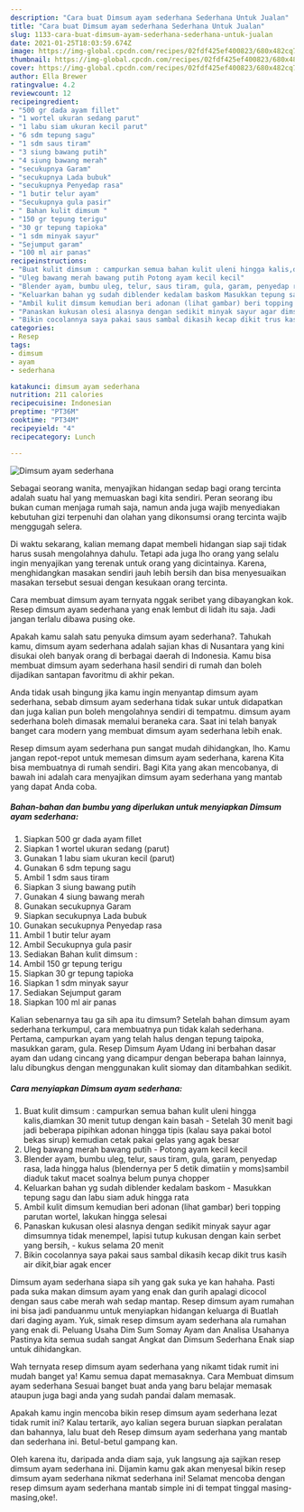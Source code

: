 ```yaml
---
description: "Cara buat Dimsum ayam sederhana Sederhana Untuk Jualan"
title: "Cara buat Dimsum ayam sederhana Sederhana Untuk Jualan"
slug: 1133-cara-buat-dimsum-ayam-sederhana-sederhana-untuk-jualan
date: 2021-01-25T18:03:59.674Z
image: https://img-global.cpcdn.com/recipes/02fdf425ef400823/680x482cq70/dimsum-ayam-sederhana-foto-resep-utama.jpg
thumbnail: https://img-global.cpcdn.com/recipes/02fdf425ef400823/680x482cq70/dimsum-ayam-sederhana-foto-resep-utama.jpg
cover: https://img-global.cpcdn.com/recipes/02fdf425ef400823/680x482cq70/dimsum-ayam-sederhana-foto-resep-utama.jpg
author: Ella Brewer
ratingvalue: 4.2
reviewcount: 12
recipeingredient:
- "500 gr dada ayam fillet"
- "1 wortel ukuran sedang parut"
- "1 labu siam ukuran kecil parut"
- "6 sdm tepung sagu"
- "1 sdm saus tiram"
- "3 siung bawang putih"
- "4 siung bawang merah"
- "secukupnya Garam"
- "secukupnya Lada bubuk"
- "secukupnya Penyedap rasa"
- "1 butir telur ayam"
- "Secukupnya gula pasir"
- " Bahan kulit dimsum "
- "150 gr tepung terigu"
- "30 gr tepung tapioka"
- "1 sdm minyak sayur"
- "Sejumput garam"
- "100 ml air panas"
recipeinstructions:
- "Buat kulit dimsum : campurkan semua bahan kulit uleni hingga kalis,diamkan 30 menit tutup dengan kain basah Setelah 30 menit bagi jadi beberapa pipihkan adonan hingga tipis (kalau saya pakai botol bekas sirup) kemudian cetak pakai gelas yang agak besar"
- "Uleg bawang merah bawang putih Potong ayam kecil kecil"
- "Blender ayam, bumbu uleg, telur, saus tiram, gula, garam, penyedap rasa, lada hingga halus (blendernya per 5 detik dimatiin y moms)sambil diaduk takut macet soalnya belum punya chopper"
- "Keluarkan bahan yg sudah diblender kedalam baskom Masukkan tepung sagu dan labu siam aduk hingga rata"
- "Ambil kulit dimsum kemudian beri adonan (lihat gambar) beri topping parutan wortel, lakukan hingga selesai"
- "Panaskan kukusan olesi alasnya dengan sedikit minyak sayur agar dimsumnya tidak menempel, lapisi tutup kukusan dengan kain serbet yang bersih, kukus selama 20 menit"
- "Bikin cocolannya saya pakai saus sambal dikasih kecap dikit trus kasih air dikit,biar agak encer"
categories:
- Resep
tags:
- dimsum
- ayam
- sederhana

katakunci: dimsum ayam sederhana 
nutrition: 211 calories
recipecuisine: Indonesian
preptime: "PT36M"
cooktime: "PT34M"
recipeyield: "4"
recipecategory: Lunch

---
```



![Dimsum ayam sederhana](https://img-global.cpcdn.com/recipes/02fdf425ef400823/680x482cq70/dimsum-ayam-sederhana-foto-resep-utama.jpg)

Sebagai seorang wanita, menyajikan hidangan sedap bagi orang tercinta adalah suatu hal yang memuaskan bagi kita sendiri. Peran seorang ibu bukan cuman menjaga rumah saja, namun anda juga wajib menyediakan kebutuhan gizi terpenuhi dan olahan yang dikonsumsi orang tercinta wajib menggugah selera.

Di waktu  sekarang, kalian memang dapat membeli hidangan siap saji tidak harus susah mengolahnya dahulu. Tetapi ada juga lho orang yang selalu ingin menyajikan yang terenak untuk orang yang dicintainya. Karena, menghidangkan masakan sendiri jauh lebih bersih dan bisa menyesuaikan masakan tersebut sesuai dengan kesukaan orang tercinta. 

Cara membuat dimsum ayam ternyata nggak seribet yang dibayangkan kok. Resep dimsum ayam sederhana yang enak lembut di lidah itu saja. Jadi jangan terlalu dibawa pusing oke.

Apakah kamu salah satu penyuka dimsum ayam sederhana?. Tahukah kamu, dimsum ayam sederhana adalah sajian khas di Nusantara yang kini disukai oleh banyak orang di berbagai daerah di Indonesia. Kamu bisa membuat dimsum ayam sederhana hasil sendiri di rumah dan boleh dijadikan santapan favoritmu di akhir pekan.

Anda tidak usah bingung jika kamu ingin menyantap dimsum ayam sederhana, sebab dimsum ayam sederhana tidak sukar untuk didapatkan dan juga kalian pun boleh mengolahnya sendiri di tempatmu. dimsum ayam sederhana boleh dimasak memalui beraneka cara. Saat ini telah banyak banget cara modern yang membuat dimsum ayam sederhana lebih enak.

Resep dimsum ayam sederhana pun sangat mudah dihidangkan, lho. Kamu jangan repot-repot untuk memesan dimsum ayam sederhana, karena Kita bisa membuatnya di rumah sendiri. Bagi Kita yang akan mencobanya, di bawah ini adalah cara menyajikan dimsum ayam sederhana yang mantab yang dapat Anda coba.

<!--inarticleads1-->

##### Bahan-bahan dan bumbu yang diperlukan untuk menyiapkan Dimsum ayam sederhana:

1. Siapkan 500 gr dada ayam fillet
1. Siapkan 1 wortel ukuran sedang (parut)
1. Gunakan 1 labu siam ukuran kecil (parut)
1. Gunakan 6 sdm tepung sagu
1. Ambil 1 sdm saus tiram
1. Siapkan 3 siung bawang putih
1. Gunakan 4 siung bawang merah
1. Gunakan secukupnya Garam
1. Siapkan secukupnya Lada bubuk
1. Gunakan secukupnya Penyedap rasa
1. Ambil 1 butir telur ayam
1. Ambil Secukupnya gula pasir
1. Sediakan  Bahan kulit dimsum :
1. Ambil 150 gr tepung terigu
1. Siapkan 30 gr tepung tapioka
1. Siapkan 1 sdm minyak sayur
1. Sediakan Sejumput garam
1. Siapkan 100 ml air panas


Kalian sebenarnya tau ga sih apa itu dimsum? Setelah bahan dimsum ayam sederhana terkumpul, cara membuatnya pun tidak kalah sederhana. Pertama, campurkan ayam yang telah halus dengan tepung taipoka, masukkan garam, gula. Resep Dimsum Ayam Udang ini berbahan dasar ayam dan udang cincang yang dicampur dengan beberapa bahan lainnya, lalu dibungkus dengan menggunakan kulit siomay dan ditambahkan sedikit. 

<!--inarticleads2-->

##### Cara menyiapkan Dimsum ayam sederhana:

1. Buat kulit dimsum : campurkan semua bahan kulit uleni hingga kalis,diamkan 30 menit tutup dengan kain basah - Setelah 30 menit bagi jadi beberapa pipihkan adonan hingga tipis (kalau saya pakai botol bekas sirup) kemudian cetak pakai gelas yang agak besar
1. Uleg bawang merah bawang putih - Potong ayam kecil kecil
1. Blender ayam, bumbu uleg, telur, saus tiram, gula, garam, penyedap rasa, lada hingga halus (blendernya per 5 detik dimatiin y moms)sambil diaduk takut macet soalnya belum punya chopper
1. Keluarkan bahan yg sudah diblender kedalam baskom - Masukkan tepung sagu dan labu siam aduk hingga rata
1. Ambil kulit dimsum kemudian beri adonan (lihat gambar) beri topping parutan wortel, lakukan hingga selesai
1. Panaskan kukusan olesi alasnya dengan sedikit minyak sayur agar dimsumnya tidak menempel, lapisi tutup kukusan dengan kain serbet yang bersih, - kukus selama 20 menit
1. Bikin cocolannya saya pakai saus sambal dikasih kecap dikit trus kasih air dikit,biar agak encer


Dimsum ayam sederhana siapa sih yang gak suka ye kan hahaha. Pasti pada suka makan dimsum ayam yang enak dan gurih apalagi dicocol dengan saus cabe merah wah sedap mantap. Resep dimsum ayam rumahan ini bisa jadi panduanmu untuk menyiapkan hidangan keluarga di Buatlah dari daging ayam. Yuk, simak resep dimsum ayam sederhana ala rumahan yang enak di. Peluang Usaha Dim Sum Somay Ayam dan Analisa Usahanya Pastinya kita semua sudah sangat Angkat dan Dimsum Sederhana Enak siap untuk dihidangkan. 

Wah ternyata resep dimsum ayam sederhana yang nikamt tidak rumit ini mudah banget ya! Kamu semua dapat memasaknya. Cara Membuat dimsum ayam sederhana Sesuai banget buat anda yang baru belajar memasak ataupun juga bagi anda yang sudah pandai dalam memasak.

Apakah kamu ingin mencoba bikin resep dimsum ayam sederhana lezat tidak rumit ini? Kalau tertarik, ayo kalian segera buruan siapkan peralatan dan bahannya, lalu buat deh Resep dimsum ayam sederhana yang mantab dan sederhana ini. Betul-betul gampang kan. 

Oleh karena itu, daripada anda diam saja, yuk langsung aja sajikan resep dimsum ayam sederhana ini. Dijamin kamu gak akan menyesal bikin resep dimsum ayam sederhana nikmat sederhana ini! Selamat mencoba dengan resep dimsum ayam sederhana mantab simple ini di tempat tinggal masing-masing,oke!.

